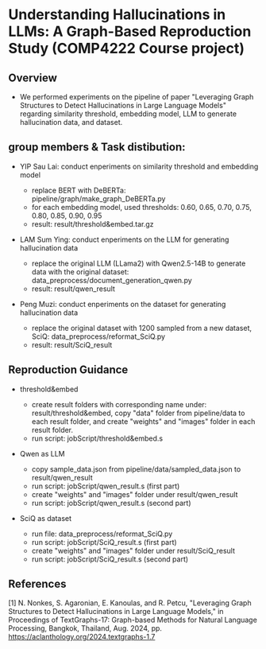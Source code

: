 # Understanding Hallucinations in LLMs: A Graph-Based Reproduction Study (COMP4222 Course project)



## Overview
+ We performed experiments on the pipeline of paper "Leveraging Graph Structures to Detect Hallucinations in Large Language Models" regarding similarity threshold, embedding model, LLM to generate hallucination data, and dataset.

## group members & Task distibution:
+ YIP Sau Lai: conduct enperiments on similarity threshold and embedding model
    + replace BERT with DeBERTa: pipeline/graph/make_graph_DeBERTa.py
    + for each embedding model, used thresholds: 0.60, 0.65, 0.70, 0.75, 0.80, 0.85, 0.90, 0.95
    + result: result/threshold&embed.tar.gz

+ LAM Sum Ying: conduct enperiments on the LLM for generating hallucination data
    + replace the original LLM (LLama2) with Qwen2.5-14B to generate data with the original dataset: data_preprocess/document_generation_qwen.py
    + result: result/qwen_result

+ Peng Muzi: conduct enperiments on the dataset for generating hallucination data
    + replace the original dataset with 1200 sampled from a new dataset, SciQ: data_preprocess/reformat_SciQ.py
    + result: result/SciQ_result

## Reproduction Guidance
+ threshold&embed
    + create result folders with corresponding name under: result/threshold&embed, copy "data" folder from pipeline/data to each result folder, and create "weights" and "images" folder in each result folder.
    + run script: jobScript/threshold&embed.s

+ Qwen as LLM
    + copy sample_data.json from pipeline/data/sampled_data.json to result/qwen_result
    + run script: jobScript/qwen_result.s (first part)
    + create "weights" and "images" folder under result/qwen_result
    + run script: jobScript/qwen_result.s (second part)

+ SciQ as dataset
    + run file: data_preprocess/reformat_SciQ.py
    + run script: jobScript/SciQ_result.s (first part)
    + create "weights" and "images" folder under result/SciQ_result
    + run script: jobScript/SciQ_result.s (second part)


## References

[1] N. Nonkes, S. Agaronian, E. Kanoulas, and R. Petcu, "Leveraging Graph Structures to Detect Hallucinations in Large Language Models," in Proceedings of TextGraphs-17: Graph-based Methods for Natural Language Processing, Bangkok, Thailand, Aug. 2024, pp. https://aclanthology.org/2024.textgraphs-1.7


